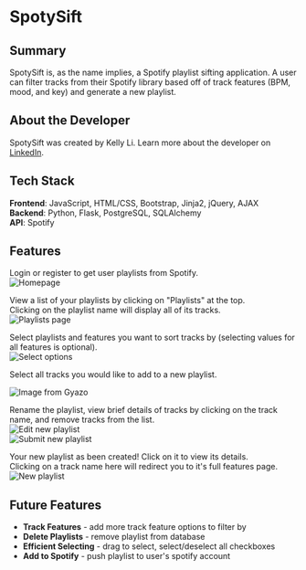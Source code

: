 # SpotySift

## Summary
SpotySift is, as the name implies, a Spotify playlist sifting application. A user can filter tracks from their Spotify library based off of track features (BPM, mood, and key) and generate a new playlist.

## About the Developer

SpotySift was created by Kelly Li. Learn more about the developer on [LinkedIn](https://www.linkedin.com/in/kellymhli).

## Tech Stack

**Frontend**: JavaScript, HTML/CSS, Bootstrap, Jinja2, jQuery, AJAX  
**Backend**: Python, Flask, PostgreSQL, SQLAlchemy  
**API**: Spotify

## Features

Login or register to get user playlists from Spotify.  
![Homepage](https://i.gyazo.com/d8a0f5b4897fcbc11d74182c5cb19185.gif)  

View a list of your playlists by clicking on "Playlists" at the top.  
Clicking on the playlist name will display all of its tracks.  
![Playlists page](https://i.gyazo.com/b03236e0e136b0afcfd50127cd0a2e3a.gif)  

Select playlists and features you want to sort tracks by (selecting values for all features is optional).  
![Select options](https://i.gyazo.com/13b283b9042ce427e9c11b1d360d76e3.gif)  

Select all tracks you would like to add to a new playlist.  
<!-- ![Select tracks](https://i.gyazo.com/7c8dc24fbeb415e8ed322cb084007ffb.gif)   -->
![Image from Gyazo](https://i.gyazo.com/e3896d635c279b9f4fae9e1f976e77a4.gif)

Rename the playlist, view brief details of tracks by clicking on the track name, and remove tracks from the list.  
![Edit new playlist](https://i.gyazo.com/2e7508fca5e237cd30dd7a51db42479a.gif)  
![Submit new playlist](https://i.gyazo.com/64a5acd263ae92a5fbdf79514ef88f67.gif)  

Your new playlist as been created! Click on it to view its details.  
Clicking on a track name here will redirect you to it's full features page.  
![New playlist](https://i.gyazo.com/75116765ce72c369eb1443d7f5b2a9bf.gif)  

## Future Features

- **Track Features** - add more track feature options to filter by
- **Delete Playlists** - remove playlist from database
- **Efficient Selecting** - drag to select, select/deselect all checkboxes
- **Add to Spotify** - push playlist to user's spotify account

